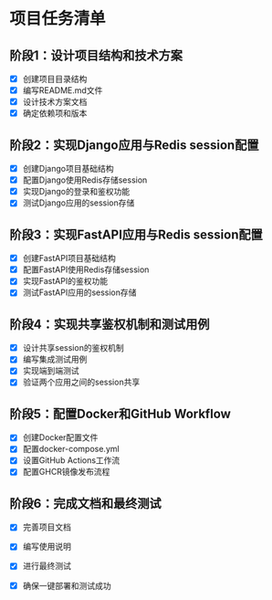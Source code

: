# 项目任务清单

## 阶段1：设计项目结构和技术方案
- [x] 创建项目目录结构
- [x] 编写README.md文件
- [x] 设计技术方案文档
- [x] 确定依赖项和版本

## 阶段2：实现Django应用与Redis session配置
- [x] 创建Django项目基础结构
- [x] 配置Django使用Redis存储session
- [x] 实现Django的登录和鉴权功能
- [x] 测试Django应用的session存储

## 阶段3：实现FastAPI应用与Redis session配置
- [x] 创建FastAPI项目基础结构
- [x] 配置FastAPI使用Redis存储session
- [x] 实现FastAPI的鉴权功能
- [x] 测试FastAPI应用的session存储

## 阶段4：实现共享鉴权机制和测试用例
- [x] 设计共享session的鉴权机制
- [x] 编写集成测试用例
- [x] 实现端到端测试
- [x] 验证两个应用之间的session共享

## 阶段5：配置Docker和GitHub Workflow
- [x] 创建Docker配置文件
- [x] 配置docker-compose.yml
- [x] 设置GitHub Actions工作流
- [x] 配置GHCR镜像发布流程

## 阶段6：完成文档和最终测试
- [x] 完善项目文档
- [x] 编写使用说明
- [x] 进行最终测试
- [x] 确保一键部署和测试成功

